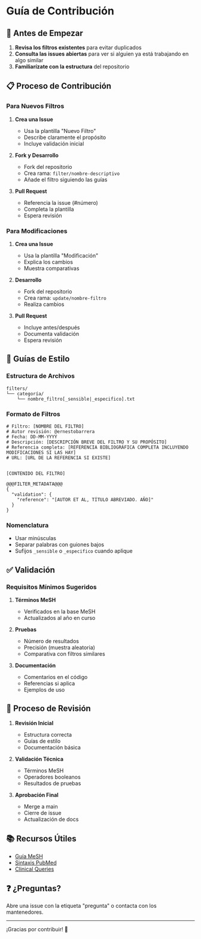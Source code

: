 # Guía de Contribución

## 🌟 Antes de Empezar

1. **Revisa los filtros existentes** para evitar duplicados
2. **Consulta las issues abiertas** para ver si alguien ya está trabajando en algo similar
3. **Familiarízate con la estructura** del repositorio

## 📋 Proceso de Contribución

### Para Nuevos Filtros

1. **Crea una Issue**

   - Usa la plantilla "Nuevo Filtro"
   - Describe claramente el propósito
   - Incluye validación inicial

2. **Fork y Desarrollo**

   - Fork del repositorio
   - Crea rama: `filter/nombre-descriptivo`
   - Añade el filtro siguiendo las guías

3. **Pull Request**
   - Referencia la issue (#número)
   - Completa la plantilla
   - Espera revisión

### Para Modificaciones

1. **Crea una Issue**

   - Usa la plantilla "Modificación"
   - Explica los cambios
   - Muestra comparativas

2. **Desarrollo**

   - Fork del repositorio
   - Crea rama: `update/nombre-filtro`
   - Realiza cambios

3. **Pull Request**
   - Incluye antes/después
   - Documenta validación
   - Espera revisión

## 📝 Guías de Estilo

### Estructura de Archivos

```
filters/
└── categoría/
    └── nombre_filtro[_sensible|_especifico].txt
```

### Formato de Filtros

```
# Filtro: [NOMBRE DEL FILTRO]
# Autor revisión: @ernestobarrera
# Fecha: DD-MM-YYYY
# Descripción: [DESCRIPCIÓN BREVE DEL FILTRO Y SU PROPÓSITO]
# Referencia completa: [REFERENCIA BIBLIOGRÁFICA COMPLETA INCLUYENDO MODIFICACIONES SI LAS HAY]
# URL: [URL DE LA REFERENCIA SI EXISTE]


[CONTENIDO DEL FILTRO]

@@@FILTER_METADATA@@@
{
  "validation": {
    "reference": "[AUTOR ET AL, TÍTULO ABREVIADO. AÑO]"
  }
}
```

### Nomenclatura

- Usar minúsculas
- Separar palabras con guiones bajos
- Sufijos `_sensible` o `_especifico` cuando aplique

## ✅ Validación

### Requisitos Mínimos Sugeridos

1. **Términos MeSH**

   - Verificados en la base MeSH
   - Actualizados al año en curso

2. **Pruebas**

   - Número de resultados
   - Precisión (muestra aleatoria)
   - Comparativa con filtros similares

3. **Documentación**
   - Comentarios en el código
   - Referencias si aplica
   - Ejemplos de uso

## 🔄 Proceso de Revisión

1. **Revisión Inicial**

   - Estructura correcta
   - Guías de estilo
   - Documentación básica

2. **Validación Técnica**

   - Términos MeSH
   - Operadores booleanos
   - Resultados de pruebas

3. **Aprobación Final**
   - Merge a main
   - Cierre de issue
   - Actualización de docs

## 📚 Recursos Útiles

- [Guía MeSH](https://www.nlm.nih.gov/mesh/meshhome.html)
- [Sintaxis PubMed](https://pubmed.ncbi.nlm.nih.gov/help/#syntax)
- [Clinical Queries](https://www.ncbi.nlm.nih.gov/pubmed/clinical)

## ❓ ¿Preguntas?

Abre una issue con la etiqueta "pregunta" o contacta con los mantenedores.

---

¡Gracias por contribuir! 🎉
